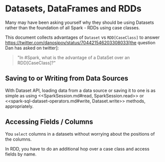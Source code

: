 # Datasets, DataFrames and RDDs

Many may have been asking yourself why they should be using Datasets rather than the foundation of all Spark - RDDs using case classes.

This document collects advantages of `Dataset` vs `RDD[CaseClass]` to answer https://twitter.com/danosipov/status/704421546203308033[the question Dan has asked on twitter]:

> "In #Spark, what is the advantage of a DataSet over an RDD[CaseClass]?"

## Saving to or Writing from Data Sources

With Dataset API, loading data from a data source or saving it to one is as simple as using <<SparkSession.md#read, SparkSession.read>> or <<spark-sql-dataset-operators.md#write, Dataset.write>> methods, appropriately.

## Accessing Fields / Columns

You `select` columns in a datasets without worrying about the positions of the columns.

In RDD, you have to do an additional hop over a case class and access fields by name.
